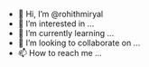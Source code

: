- 👋 Hi, I’m @rohithmiryal
- 👀 I’m interested in ...
- 🌱 I’m currently learning ...
- 💞️ I’m looking to collaborate on ...
- 📫 How to reach me ...

<!---
rohithmiryal/rohithmiryal is a ✨ special ✨ repository because its `README.md` (this file) appears on your GitHub profile.
You can click the Preview link to take a look at your changes.
--->
